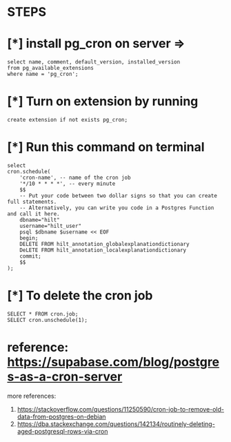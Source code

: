 # STEPS
# [*] install pg_cron on server => 
    select name, comment, default_version, installed_version
    from pg_available_extensions
    where name = 'pg_cron';

# [*] Turn on extension by running 
    create extension if not exists pg_cron;

# [*] Run this command on terminal
    select
    cron.schedule(
        'cron-name', -- name of the cron job
        '*/10 * * * *', -- every minute
        $$
        -- Put your code between two dollar signs so that you can create full statements.
        -- Alternatively, you can write you code in a Postgres Function and call it here.
        dbname="hilt"
        username="hilt_user"
        psql $dbname $username << EOF
        begin;
        DELETE FROM hilt_annotation_globalexplanationdictionary
        DeLETE FROM hilt_annotation_localexplanationdictionary
        commit;
        $$
    );


# [*] To delete the cron job
    SELECT * FROM cron.job;
    SELECT cron.unschedule(1);





# reference: https://supabase.com/blog/postgres-as-a-cron-server

more references:
1. https://stackoverflow.com/questions/11250590/cron-job-to-remove-old-data-from-postgres-on-debian
2. https://dba.stackexchange.com/questions/142134/routinely-deleting-aged-postgresql-rows-via-cron